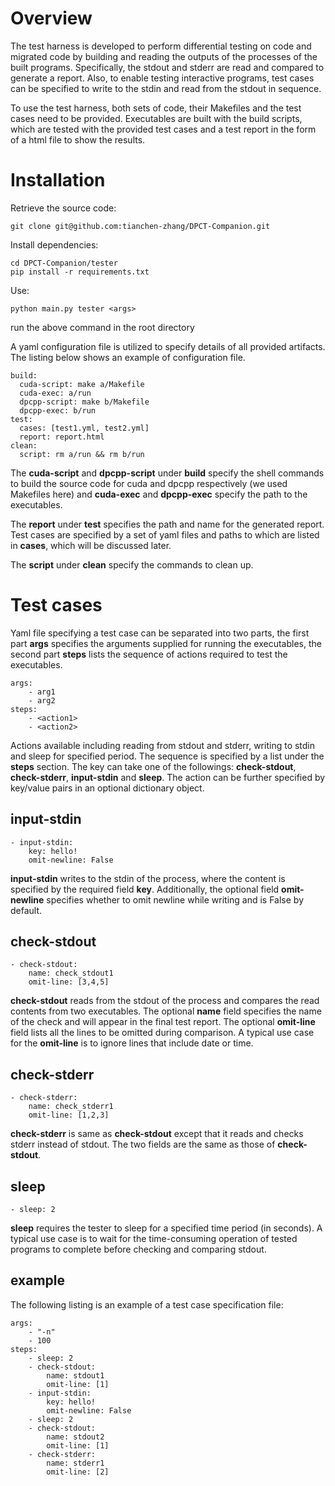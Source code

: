 # Overview

The test harness is developed to perform differential testing on code and migrated code by building and reading the outputs of the processes of the built programs. Specifically, the stdout and stderr are read and compared to generate a report. Also, to enable testing interactive programs, test cases can be specified to write to the stdin and read from the stdout in sequence. 

To use the test harness, both sets of code, their Makefiles and the test cases need to be provided. Executables are built with the build scripts, which are tested with the provided test cases and a test report in the form of a html file to show the results.

# Installation

Retrieve the source code:

```
git clone git@github.com:tianchen-zhang/DPCT-Companion.git
```

Install dependencies:

```
cd DPCT-Companion/tester
pip install -r requirements.txt
```

Use:
```
python main.py tester <args>
```
run the above command in the root directory

A yaml configuration file is utilized to specify details of all provided artifacts. The listing below shows an example of configuration file. 
```
build: 
  cuda-script: make a/Makefile 
  cuda-exec: a/run 
  dpcpp-script: make b/Makefile 
  dpcpp-exec: b/run 
test: 
  cases: [test1.yml, test2.yml] 
  report: report.html 
clean: 
  script: rm a/run && rm b/run 
```
The **cuda-script** and **dpcpp-script** under **build** specify the shell commands to build the source code for cuda and dpcpp respectively (we used Makefiles here) and **cuda-exec** and **dpcpp-exec** specify the path to the executables. 

The **report** under **test** specifies the path and name for the generated report. Test cases are specified by a set of yaml files and paths to which are listed in **cases**, which will be discussed later. 

The **script** under **clean** specify the commands to clean up. 

# Test cases

Yaml file specifying a test case can be separated into two parts, the first part **args** specifies the arguments supplied for running the executables, the second part **steps** lists the sequence of actions required to test the executables.

```
args:
    - arg1
    - arg2
steps:
    - <action1>
    - <action2>
```

Actions available including reading from stdout and stderr, writing to stdin and sleep for specified period. The sequence is specified by a list under the **steps** section. The key can take one of the followings: **check-stdout**, **check-stderr**, **input-stdin** and **sleep**. The action can be further specified by key/value pairs in an optional dictionary object. 

## input-stdin

```
- input-stdin: 
    key: hello! 
    omit-newline: False 
```

**input-stdin** writes to the stdin of the process, where the content is specified by the required field **key**. Additionally, the optional field **omit-newline** specifies whether to omit newline while writing and is False by default. 

## check-stdout

```
- check-stdout: 
    name: check_stdout1 
    omit-line: [3,4,5] 
```
**check-stdout** reads from the stdout of the process and compares the read contents from two executables. The optional **name** field specifies the name of the check and will appear in the final test report. The optional **omit-line** field lists all the lines to be omitted during comparison. A typical use case for the **omit-line** is to ignore lines that include date or time. 

## check-stderr
```
- check-stderr:
    name: check_stderr1
    omit-line: [1,2,3]
```
**check-stderr** is same as **check-stdout** except that it reads and checks stderr instead of stdout. The two fields are the same as those of **check-stdout**.

## sleep
```
- sleep: 2
```
**sleep** requires the tester to sleep for a specified time period (in seconds). A typical use case is to wait for the time-consuming operation of tested programs to complete before checking and comparing stdout. 

## example
The following listing is an example of a test case specification file:
```
args:
    - "-n"
    - 100
steps:
    - sleep: 2 
    - check-stdout: 
        name: stdout1 
        omit-line: [1] 
    - input-stdin: 
        key: hello! 
        omit-newline: False 
    - sleep: 2 
    - check-stdout:  
        name: stdout2 
        omit-line: [1] 
    - check-stderr: 
        name: stderr1 
        omit-line: [2]
```
